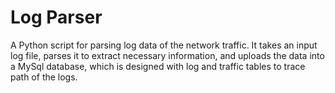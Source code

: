 # Log Parser
A Python script for parsing log data of the network traffic. It takes an input log file, parses it to extract necessary information, and uploads the data into a MySql database, which is designed with log and traffic tables to trace path of the logs.
